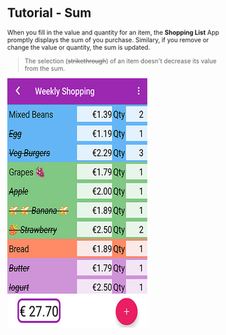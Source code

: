 # Tutorial - Sum

When you fill in the value and quantity for an item, the **Shopping List** App promptly displays the sum of you purchase. Similary, if you remove or change the value or quantity, the sum is updated.

> The selection (~~strikethrough~~) of an item doesn't decrease its value from the sum.

![](https://github.com/andreamussap/AFMussap-Tech-Shopping-List/blob/master/docs/images/sum_02.jpg)

